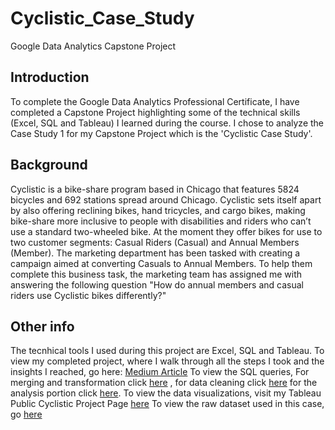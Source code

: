 # Cyclistic_Case_Study
Google Data Analytics Capstone Project
## Introduction
To complete the Google Data Analytics Professional Certificate, I have completed a Capstone Project highlighting some of the technical skills (Excel, SQL and Tableau) I learned during the course. I chose to analyze the Case Study 1 for my Capstone Project which is the 'Cyclistic Case Study'.

## Background
Cyclistic is a bike-share program based in Chicago that features 5824 bicycles and 692 stations spread around Chicago. Cyclistic sets itself apart by also offering reclining bikes, hand tricycles, and cargo bikes, making bike-share more inclusive to people with disabilities and riders who can’t use a standard two-wheeled bike. At the moment they offer bikes for use to two customer segments: Casual Riders (Casual) and Annual Members (Member).
The marketing department has been tasked with creating a campaign aimed at converting Casuals to Annual Members. 
To help them complete this business task, the marketing team has assigned me with answering the following question "How do annual members and casual riders use Cyclistic bikes differently?"

## Other info
The tecnhical tools I used during this project are Excel, SQL and Tableau.
To view my completed project, where I walk through all the steps I took and the insights I reached, go here: [Medium Article](https://medium.com/p/af68dea25338/edit)
To view the SQL queries, For merging and transformation click [here](https://github.com/Nakel-1/Cyclistic_Case_Study/blob/main/01_Merging%20and%20Transformation.sql) , for data cleaning click [here](https://github.com/Nakel-1/Cyclistic_Case_Study/blob/main/02_Cleaning.sql) for the analysis portion click [here](https://github.com/Nakel-1/Cyclistic_Case_Study/blob/main/03_Analysis.sql).
To view the data visualizations, visit my Tableau Public Cyclistic Project Page [here]()
To view the raw dataset used in this case, go [here](https://divvy-tripdata.s3.amazonaws.com/index.html)
